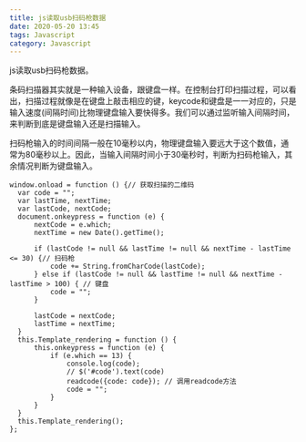 ```yaml
---
title: js读取usb扫码枪数据
date: 2020-05-20 13:45
tags: Javascript
category: Javascript
---
```

js读取usb扫码枪数据。
<!--more-->
条码扫描器其实就是一种输入设备，跟键盘一样。在控制台打印扫描过程，可以看出，扫描过程就像是在键盘上敲击相应的键，keycode和键盘是一一对应的，只是输入速度(间隔时间)比物理键盘输入要快得多。我们可以通过监听输入间隔时间，来判断到底是键盘输入还是扫描输入。

扫码枪输入的时间间隔一般在10毫秒以内，物理键盘输入要远大于这个数值，通常为80毫秒以上。因此，当输入间隔时间小于30毫秒时，判断为扫码枪输入，其余情况判断为键盘输入。
```
window.onload = function () {// 获取扫描的二维码
  var code = "";
  var lastTime, nextTime;
  var lastCode, nextCode;
  document.onkeypress = function (e) {
      nextCode = e.which;
      nextTime = new Date().getTime();

      if (lastCode != null && lastTime != null && nextTime - lastTime <= 30) {// 扫码枪
          code += String.fromCharCode(lastCode);
      } else if (lastCode != null && lastTime != null && nextTime - lastTime > 100) { // 键盘
          code = "";
      }

      lastCode = nextCode;
      lastTime = nextTime;
  }
  this.Template_rendering = function () {
      this.onkeypress = function (e) {
          if (e.which == 13) {
              console.log(code);
              // $('#code').text(code)
              readcode({code: code}); // 调用readcode方法
              code = "";
          }
      }
  }
  this.Template_rendering();
};
```
